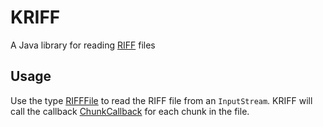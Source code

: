
# KRIFF

A Java library for reading [RIFF](https://en.wikipedia.org/wiki/Resource_Interchange_File_Format) files

## Usage

Use the type [RIFFFile](https://github.com/teverett/kriff/blob/main/src/main/java/com/khubla/kriff/domain/RIFFFile.java) to read the RIFF file from an `InputStream`. 
KRIFF will call the callback [ChunkCallback](https://github.com/teverett/kriff/blob/main/src/main/java/com/khubla/kriff/api/ChunkCallback.java) for each chunk in the file.

